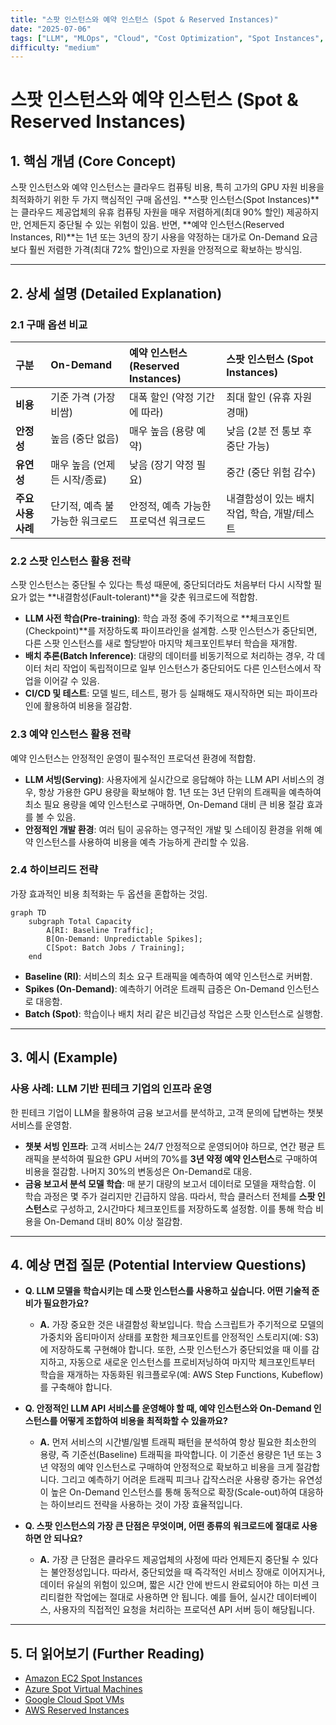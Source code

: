 ```yaml
---
title: "스팟 인스턴스와 예약 인스턴스 (Spot & Reserved Instances)"
date: "2025-07-06"
tags: ["LLM", "MLOps", "Cloud", "Cost Optimization", "Spot Instances", "Reserved Instances"]
difficulty: "medium"
---
```


# 스팟 인스턴스와 예약 인스턴스 (Spot & Reserved Instances)

## 1. 핵심 개념 (Core Concept)

스팟 인스턴스와 예약 인스턴스는 클라우드 컴퓨팅 비용, 특히 고가의 GPU 자원 비용을 최적화하기 위한 두 가지 핵심적인 구매 옵션임. **스팟 인스턴스(Spot Instances)**는 클라우드 제공업체의 유휴 컴퓨팅 자원을 매우 저렴하게(최대 90% 할인) 제공하지만, 언제든지 중단될 수 있는 위험이 있음. 반면, **예약 인스턴스(Reserved Instances, RI)**는 1년 또는 3년의 장기 사용을 약정하는 대가로 On-Demand 요금보다 훨씬 저렴한 가격(최대 72% 할인)으로 자원을 안정적으로 확보하는 방식임.

---

## 2. 상세 설명 (Detailed Explanation)

### 2.1 구매 옵션 비교

| 구분 | On-Demand | 예약 인스턴스 (Reserved Instances) | 스팟 인스턴스 (Spot Instances) |
| :--- | :--- | :--- | :--- |
| **비용** | 기준 가격 (가장 비쌈) | 대폭 할인 (약정 기간에 따라) | 최대 할인 (유휴 자원 경매) |
| **안정성** | 높음 (중단 없음) | 매우 높음 (용량 예약) | 낮음 (2분 전 통보 후 중단 가능) |
| **유연성** | 매우 높음 (언제든 시작/종료) | 낮음 (장기 약정 필요) | 중간 (중단 위험 감수) |
| **주요 사용 사례** | 단기적, 예측 불가능한 워크로드 | 안정적, 예측 가능한 프로덕션 워크로드 | 내결함성이 있는 배치 작업, 학습, 개발/테스트 |

### 2.2 스팟 인스턴스 활용 전략

스팟 인스턴스는 중단될 수 있다는 특성 때문에, 중단되더라도 처음부터 다시 시작할 필요가 없는 **내결함성(Fault-tolerant)**을 갖춘 워크로드에 적합함.

*   **LLM 사전 학습(Pre-training)**: 학습 과정 중에 주기적으로 **체크포인트(Checkpoint)**를 저장하도록 파이프라인을 설계함. 스팟 인스턴스가 중단되면, 다른 스팟 인스턴스를 새로 할당받아 마지막 체크포인트부터 학습을 재개함.
*   **배치 추론(Batch Inference)**: 대량의 데이터를 비동기적으로 처리하는 경우, 각 데이터 처리 작업이 독립적이므로 일부 인스턴스가 중단되어도 다른 인스턴스에서 작업을 이어갈 수 있음.
*   **CI/CD 및 테스트**: 모델 빌드, 테스트, 평가 등 실패해도 재시작하면 되는 파이프라인에 활용하여 비용을 절감함.

### 2.3 예약 인스턴스 활용 전략

예약 인스턴스는 안정적인 운영이 필수적인 프로덕션 환경에 적합함.

*   **LLM 서빙(Serving)**: 사용자에게 실시간으로 응답해야 하는 LLM API 서비스의 경우, 항상 가용한 GPU 용량을 확보해야 함. 1년 또는 3년 단위의 트래픽을 예측하여 최소 필요 용량을 예약 인스턴스로 구매하면, On-Demand 대비 큰 비용 절감 효과를 볼 수 있음.
*   **안정적인 개발 환경**: 여러 팀이 공유하는 영구적인 개발 및 스테이징 환경을 위해 예약 인스턴스를 사용하여 비용을 예측 가능하게 관리할 수 있음.

### 2.4 하이브리드 전략

가장 효과적인 비용 최적화는 두 옵션을 혼합하는 것임.

```mermaid
graph TD
    subgraph Total Capacity
        A[RI: Baseline Traffic];
        B[On-Demand: Unpredictable Spikes];
        C[Spot: Batch Jobs / Training];
    end
```

*   **Baseline (RI)**: 서비스의 최소 요구 트래픽을 예측하여 예약 인스턴스로 커버함.
*   **Spikes (On-Demand)**: 예측하기 어려운 트래픽 급증은 On-Demand 인스턴스로 대응함.
*   **Batch (Spot)**: 학습이나 배치 처리 같은 비긴급성 작업은 스팟 인스턴스로 실행함.

---

## 3. 예시 (Example)

### 사용 사례: LLM 기반 핀테크 기업의 인프라 운영

한 핀테크 기업이 LLM을 활용하여 금융 보고서를 분석하고, 고객 문의에 답변하는 챗봇 서비스를 운영함.

*   **챗봇 서빙 인프라**: 고객 서비스는 24/7 안정적으로 운영되어야 하므로, 연간 평균 트래픽을 분석하여 필요한 GPU 서버의 70%를 **3년 약정 예약 인스턴스**로 구매하여 비용을 절감함. 나머지 30%의 변동성은 On-Demand로 대응.
*   **금융 보고서 분석 모델 학습**: 매 분기 대량의 보고서 데이터로 모델을 재학습함. 이 학습 과정은 몇 주가 걸리지만 긴급하지 않음. 따라서, 학습 클러스터 전체를 **스팟 인스턴스**로 구성하고, 2시간마다 체크포인트를 저장하도록 설정함. 이를 통해 학습 비용을 On-Demand 대비 80% 이상 절감함.

---

## 4. 예상 면접 질문 (Potential Interview Questions)

*   **Q. LLM 모델을 학습시키는 데 스팟 인스턴스를 사용하고 싶습니다. 어떤 기술적 준비가 필요한가요?**
    *   **A.** 가장 중요한 것은 내결함성 확보입니다. 학습 스크립트가 주기적으로 모델의 가중치와 옵티마이저 상태를 포함한 체크포인트를 안정적인 스토리지(예: S3)에 저장하도록 구현해야 합니다. 또한, 스팟 인스턴스가 중단되었을 때 이를 감지하고, 자동으로 새로운 인스턴스를 프로비저닝하여 마지막 체크포인트부터 학습을 재개하는 자동화된 워크플로우(예: AWS Step Functions, Kubeflow)를 구축해야 합니다.

*   **Q. 안정적인 LLM API 서비스를 운영해야 할 때, 예약 인스턴스와 On-Demand 인스턴스를 어떻게 조합하여 비용을 최적화할 수 있을까요?**
    *   **A.** 먼저 서비스의 시간별/일별 트래픽 패턴을 분석하여 항상 필요한 최소한의 용량, 즉 기준선(Baseline) 트래픽을 파악합니다. 이 기준선 용량은 1년 또는 3년 약정의 예약 인스턴스로 구매하여 안정적으로 확보하고 비용을 크게 절감합니다. 그리고 예측하기 어려운 트래픽 피크나 갑작스러운 사용량 증가는 유연성이 높은 On-Demand 인스턴스를 통해 동적으로 확장(Scale-out)하여 대응하는 하이브리드 전략을 사용하는 것이 가장 효율적입니다.

*   **Q. 스팟 인스턴스의 가장 큰 단점은 무엇이며, 어떤 종류의 워크로드에 절대로 사용하면 안 되나요?**
    *   **A.** 가장 큰 단점은 클라우드 제공업체의 사정에 따라 언제든지 중단될 수 있다는 불안정성입니다. 따라서, 중단되었을 때 즉각적인 서비스 장애로 이어지거나, 데이터 유실의 위험이 있으며, 짧은 시간 안에 반드시 완료되어야 하는 미션 크리티컬한 작업에는 절대로 사용하면 안 됩니다. 예를 들어, 실시간 데이터베이스, 사용자의 직접적인 요청을 처리하는 프로덕션 API 서버 등이 해당됩니다.

---

## 5. 더 읽어보기 (Further Reading)

*   [Amazon EC2 Spot Instances](https://aws.amazon.com/ec2/spot/)
*   [Azure Spot Virtual Machines](https://azure.microsoft.com/en-us/products/virtual-machines/spot/)
*   [Google Cloud Spot VMs](https://cloud.google.com/spot-vms)
*   [AWS Reserved Instances](https://aws.amazon.com/ec2/pricing/reserved-instances/)